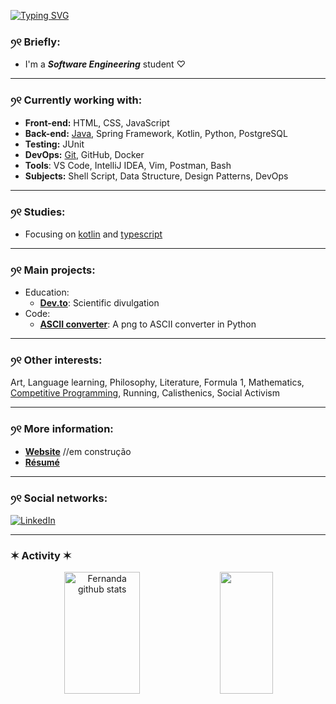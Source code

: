 

[![Typing SVG](https://readme-typing-svg.herokuapp.com/?color=f0ebd8&size=35&center=true&vCenter=true&width=1000&lines=Hey+I'm+Maria+Fernanda;I'm+20+years+old;I'm+from+Brazil;I'm+Graduating+in+software+engineering;Be+Welcome!+:%29)](https://git.io/typing-svg)

### ꪆ୧   Briefly:

- I'm a ***Software Engineering*** student ♡

---

### ꪆ୧  Currently working with:

- **Front-end:** HTML, CSS, JavaScript
- **Back-end:** [Java](https://github.com/ferbarcante/meu-aprendizado-java), Spring Framework, Kotlin, Python, PostgreSQL
- **Testing:** JUnit
- **DevOps:** [Git](https://github.com/ferbarcante/mini-curso-git-github), GitHub, Docker
- **Tools**: VS Code, IntelliJ IDEA, Vim, Postman, Bash
- **Subjects:** Shell Script, Data Structure, Design Patterns, DevOps

---

### ꪆ୧  Studies:

- Focusing on [kotlin](https://github.com/ferbarcante/aprendendo-kotlin) and [typescript](https://github.com/ferbarcante/aprendendo-ts)

---

### ꪆ୧  Main projects:
  
- Education:
  - **[Dev.to](https://dev.to/ferbarcante)**: Scientific divulgation
- Code:
  - **[ASCII converter](https://github.com/ferbarcante/ASCII-converter)**: A png to ASCII converter in Python
    
---

### ꪆ୧  Other interests:

Art, Language learning, Philosophy, Literature, Formula 1, Mathematics, [Competitive Programming](https://github.com/ferbarcante/competitive-programming), Running, Calisthenics, Social Activism

---

### ꪆ୧ More information:

- **[Website](https://ferbarcante.github.io/)** //em construção
- **[Résumé](https://drive.google.com/drive/folders/1vtqwmFG1ypDE23cFB4lpDTECLn1v3Edt?hl=pt-BR)**

---

### ꪆ୧  Social networks:

[![LinkedIn](https://img.shields.io/static/v1?label=&message=LinkedIn%20&color=2867B2&logo=LinkedIn&style=flat-square&logoColor=white)](https://www.linkedin.com/in/maria-fernanda-pereira-bar%C3%A7ante-7b7726216/)



---

### ✶  Activity  ✶


<div align="center">  
  <img width="49%" height="195px" src="https://github-readme-stats.vercel.app/api?username=ferbarcante&show_icons=true&count_private=true&hide_border=true&title_color=f0ebd8&icon_color=3e5c76&text_color=f0ebd8&bg_color=0d1117" alt="Fernanda github stats" /> 
  <img width="41%" height="195px" src="https://github-readme-stats.vercel.app/api/top-langs/?username=ferbarcante&layout=compact&hide_border=true&title_color=f0ebd8&text_color=f0ebd8&bg_color=0d1117" />
</div>

